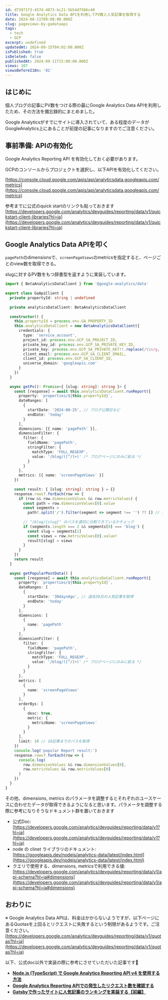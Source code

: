 ```yaml
---
id: d73971f3-457d-4873-bc21-5b54d7586c40
title: Google Analytics Data APIを利用してPV数と人気記事を取得する
date: 2024-08-11T09:08:00.000Z
slug: pageviews-by-gadataapi
tags:
  - tech
  - GCP
excerpt: undefined
updatedAt: 2024-09-15T04:02:00.000Z
isPublished: true
isDeleted: false
publishedAt: 2024-09-11T15:00:00.000Z
views: 107
viewsBeforeI18n: '81'
---
```


## はじめに  
  
  
個人ブログの記事にPV数をつける際の最にGoogle Analytics Data APIを利用したため、その方法を備忘録的にまとめました。  
  
  
Google Analyticsがすでにサイトに導入されていて、ある程度のデータがGoogleAnalytics上にあることが前提の記事になりますのでご注意ください。  
  
  
## 事前準備: APIの有効化  
  
  
Google Analytics Reporting API を有効化しておく必要があります。  
  
  
GCPのコンソールからプロジェクトを選択し、以下APIを有効化してください。  
  
  
[https://console.cloud.google.com/apis/api/analyticsdata.googleapis.com/metrics](https://console.cloud.google.com/apis/api/analyticsdata.googleapis.com/metrics)   
  
  
参考までに公式のquick startのリンクも貼っておきます  
[https://developers.google.com/analytics/devguides/reporting/data/v1/quickstart-client-libraries?hl=ja](https://developers.google.com/analytics/devguides/reporting/data/v1/quickstart-client-libraries?hl=ja)  
  
  
## Google Analytics Data APIを叩く  
  
  
`pagePath`のdimensionsで、`screenPageViews`のmetricsを指定すると、ページごとのview数を取得できる。  
  
  
slugに対するPV数をもつ辞書型を返すように実装しています。  
  
  
```typescript  
import { BetaAnalyticsDataClient } from '@google-analytics/data'  
  
export class GaApiClient {  
  private propertyId: string | undefined  
  
  private analyticsDataClient: BetaAnalyticsDataClient  
  
  constructor() {  
    this.propertyId = process.env.GA_PROPERTY_ID  
    this.analyticsDataClient = new BetaAnalyticsDataClient({  
      credentials: {  
        type: 'service_account',  
        project_id: process.env.GCP_SA_PROJECT_ID,  
        private_key_id: process.env.GCP_SA_PRIVATE_KEY_ID,  
        private_key: process.env.GCP_SA_PRIVATE_KEY!!.replace(/\\n/g, '\n'), // 環境変数がエスケープされてしまうため、元に戻す  
        client_email: process.env.GCP_SA_CLIENT_EMAIL,  
        client_id: process.env.GCP_SA_CLIENT_ID,  
        universe_domain: 'googleapis.com'  
      }  
    })  
  }  
  
  async getPv(): Promise<{ [slug: string]: string }> {  
    const [response] = await this.analyticsDataClient.runReport({  
      property: `properties/${this.propertyId}`,  
      dateRanges: [  
        {  
          startDate: '2024-08-25', // ブログ公開日など  
          endDate: 'today'  
        }  
      ],  
      dimensions: [{ name: 'pagePath' }],  
      dimensionFilter: {  
        filter: {  
          fieldName: 'pagePath',  
          stringFilter: {  
            matchType: 'FULL_REGEXP',  
            value: '/blog/([^/]+)' /* ブログページにのみに絞る */  
          }  
        }  
      },  
      metrics: [{ name: 'screenPageViews' }]  
    })  
  
    const result: { [slug: string]: string } = {}  
    response.rows?.forEach(row => {  
      if (row && row.dimensionValues && row.metricValues) {  
        const path = row.dimensionValues[0].value  
        const segments =  
          path?.split('/').filter(segment => segment !== '') ?? [] // パスをスラッシュで分割  
  
        // "/blog/{slug}" のパスを適切に分割できているかチェック  
        if (segments.length === 2 && segments[0] === 'blog') {  
          const slug = segments[1]  
          const views = row.metricValues[0].value!  
          result[slug] = views  
        }  
      }  
    })  
    return result  
  }  
  
  async getPopularPostData() {  
    const [response] = await this.analyticsDataClient.runReport({  
      property: `properties/${this.propertyId}`,  
      dateRanges: [  
        {  
          startDate: '30daysAgo', // 過去30日の人気記事を取得  
          endDate: 'today'  
        }  
      ],  
      dimensions: [  
        {  
          name: 'pagePath'  
        }  
      ],  
      dimensionFilter: {  
        filter: {  
          fieldName: 'pagePath',  
          stringFilter: {  
            matchType: 'FULL_REGEXP',  
            value: '/blog/([^/]+)' /* ブログページにのみに絞る */  
          }  
        }  
      },  
      metrics: [  
        {  
          name: 'screenPageViews'  
        }  
      ],  
      orderBys: [  
        {  
          desc: true,  
          metric: {  
            metricName: 'screenPageViews'  
          }  
        }  
      ],  
      limit: 10 // 10記事までのパスを取得  
    })  
    console.log('popular Report result:')  
    response.rows?.forEach(row => {  
      console.log(  
        row.dimensionValues && row.dimensionValues[0],  
        row.metricValues && row.metricValues[0]  
      )  
    })  
  }  
}  
```  
  
  
その他、dimensions, metrics のパラメータを調整するとそれぞれのユースケースに合わせたデータが取得できるようになると思います。パラメータを調整する際に参考になりそうなドキュメント群を置いておきます  
  
- 公式Doc: [https://developers.google.com/analytics/devguides/reporting/data/v1?hl=ja](https://developers.google.com/analytics/devguides/reporting/data/v1?hl=ja)  
- node の clinet ライブラリのドキュメント: [https://googleapis.dev/nodejs/analytics-data/latest/index.html](https://googleapis.dev/nodejs/analytics-data/latest/index.html)  
- クエリで使用する、dimensions, metricsで利用できる値: [https://developers.google.com/analytics/devguides/reporting/data/v1/api-schema?hl=ja#dimensions](https://developers.google.com/analytics/devguides/reporting/data/v1/api-schema?hl=ja#dimensions)  
  
## おわりに  
  
  
※ Google Analytics Data APIは、料金はかからないようですが、以下ページにあるQuotasを上回るとリクエストに失敗するという制限があるようです。ご注意ください。  
[https://developers.google.com/analytics/devguides/reporting/data/v1/quotas?hl=ja](https://developers.google.com/analytics/devguides/reporting/data/v1/quotas?hl=ja)  
  
  
以下、公式doc以外で実装の際に参考にさせていただいた記事です🙏  
  
- [**Node.js (TypeScript) で Google Analytics Reporting API v4 を使用する方法**](https://fwywd.com/tech/ga-popular-node-ts)  
- [**Google Analytics Reporting APIでの発生したリクエスト数を確認する**](https://ponsuke-tarou.hatenablog.com/entry/2021/03/25/150451)  
- [**Gatsbyで作ったサイトに人気記事のランキングを実装する【前編】**](https://komari.co.jp/column/14935/)  
  
<Bookmark href="https://fwywd.com/tech/ga-popular-node-ts" />
  
  
<Bookmark href="https://ponsuke-tarou.hatenablog.com/entry/2021/03/25/150451" />
  
  
<Bookmark href="https://komari.co.jp/column/14935/" />
  
